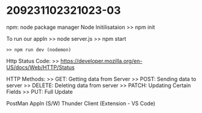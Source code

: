 # 209231102321023-03

npm: node package manager
Node Initilisataion
    >> npm init

To run our appln
    >> node server.js
    >> npm start

    >> npm run dev (nodemon)


Http Status Code:
    >> https://developer.mozilla.org/en-US/docs/Web/HTTP/Status

HTTP Methods:
    >> GET: Getting data from Server
    >> POST: Sending data to server
    >> DELETE: Deleting data from server
    >> PATCH: Updating Certain Fields 
    >> PUT: Full Update


PostMan Appln (S/W)
Thunder Client (Extension - VS Code)    
